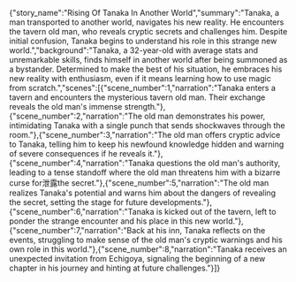 {"story_name":"Rising Of Tanaka In Another World","summary":"Tanaka, a man transported to another world, navigates his new reality. He encounters the tavern old man, who reveals cryptic secrets and challenges him. Despite initial confusion, Tanaka begins to understand his role in this strange new world.","background":"Tanaka, a 32-year-old with average stats and unremarkable skills, finds himself in another world after being summoned as a bystander. Determined to make the best of his situation, he embraces his new reality with enthusiasm, even if it means learning how to use magic from scratch.","scenes":[{"scene_number":1,"narration":"Tanaka enters a tavern and encounters the mysterious tavern old man. Their exchange reveals the old man's immense strength."},{"scene_number":2,"narration":"The old man demonstrates his power, intimidating Tanaka with a single punch that sends shockwaves through the room."},{"scene_number":3,"narration":"The old man offers cryptic advice to Tanaka, telling him to keep his newfound knowledge hidden and warning of severe consequences if he reveals it."},{"scene_number":4,"narration":"Tanaka questions the old man's authority, leading to a tense standoff where the old man threatens him with a bizarre curse for泄露the secret."},{"scene_number":5,"narration":"The old man realizes Tanaka's potential and warns him about the dangers of revealing the secret, setting the stage for future developments."},{"scene_number":6,"narration":"Tanaka is kicked out of the tavern, left to ponder the strange encounter and his place in this new world."},{"scene_number":7,"narration":"Back at his inn, Tanaka reflects on the events, struggling to make sense of the old man's cryptic warnings and his own role in this world."},{"scene_number":8,"narration":"Tanaka receives an unexpected invitation from Echigoya, signaling the beginning of a new chapter in his journey and hinting at future challenges."}]}